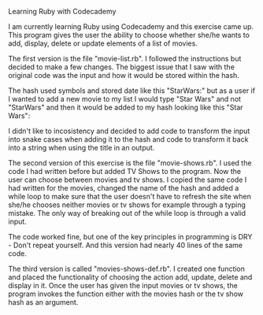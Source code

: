 Learning Ruby with Codecademy

I am currently learning Ruby using Codecademy and this exercise came up. This program gives the user the ability to choose whether she/he wants to add, display, delete or update elements of a list of movies.

The first version is the file "movie-list.rb".
I followed the instructions but decided to make a few changes. The biggest issue that I saw with the original code was the input and how it would be stored within the hash.

The hash used symbols and stored date like this "StarWars:" but as a user if I wanted to add a new movie to my list I would type "Star Wars" and not "StarWars" and then it would be added to my hash looking like this "Star Wars":

I didn't like to incosistency and decided to add code to transform the input into snake cases when adding it to the hash and  code to transform it back into a string when using the title in an output.

The second version of this exercise is the file "movie-shows.rb". I used the code I had written before but added TV Shows to the program. Now the user can choose between movies and tv shows. I copied the same code I had written for the movies, changed the name of the hash and added a while loop to make sure that the user doesn't have to refresh the site when she/he chooses neither movies or tv shows for example through a typing mistake. The only way of breaking out of the while loop is through a valid input.

The code worked fine, but one of the key principles in programming is DRY - Don't repeat yourself. And this version had nearly 40 lines of the same code. 

The third version is called "movies-shows-def.rb". I created one function and placed the functionality of choosing the action add, update, delete and display in it. Once the user has given the input movies or tv shows, the program invokes the function either with the movies hash or the tv show hash as an argument. 
